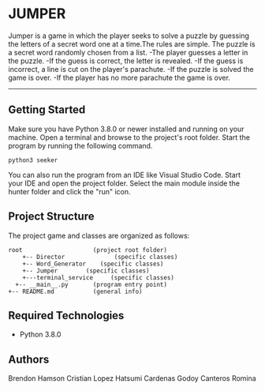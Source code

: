 # JUMPER
Jumper is a game in which the player seeks to solve a puzzle by guessing the letters of a secret word one at a time.The rules are simple. The puzzle is a secret word randomly chosen from a list.
-The player guesses a letter in the puzzle.
-If the guess is correct, the letter is revealed.
-If the guess is incorrect, a line is cut on the player's parachute.
-If the puzzle is solved the game is over.
-If the player has no more parachute the game is over.

---
## Getting Started
Make sure you have Python 3.8.0 or newer installed and running on your machine. Open a terminal and browse to the project's root folder. Start the program by running the following command.
```
python3 seeker 
```
You can also run the program from an IDE like Visual Studio Code. Start your IDE and open the project folder. Select the main module inside the hunter folder and click the "run" icon.

## Project Structure
The project game and classes are organized as follows:
```
root                    (project root folder)
    +-- Director              (specific classes)
    +-- Word_Generator    (specific classes)
    +-- Jumper        (specific classes)
    +---terminal_service     (specific classes)
  +-- __main__.py       (program entry point)
+-- README.md           (general info)
```

## Required Technologies
* Python 3.8.0

## Authors
Brendon Hamson
Cristian Lopez
Hatsumi Cardenas Godoy
Canteros Romina
